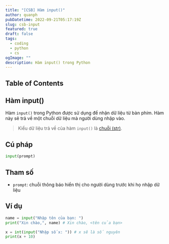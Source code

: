 ```yaml
---
title: "[CSB] Hàm input()"
author: quanph
pubDatetime: 2022-09-21T05:17:19Z
slug: csb-input
featured: true
draft: false
tags:
  - coding
  - python
  - cs
ogImage: ""
description: Hàm input() trong Python
---
```


## Table of Contents

## Hàm input()

Hàm `input()` trong Python được sử dụng để nhận dữ liệu từ bàn phím. Hàm này sẽ trả về một chuỗi dữ liệu mà người dùng nhập vào.

> Kiểu dữ liệu trả về của hàm `input()` là [chuỗi (str)](/posts/csb-number-and-string/#kiểu-dữ-liệu-chuỗi-str).

## Cú pháp

```python
input(prompt)
```

## Tham số

- `prompt`: chuỗi thông báo hiển thị cho người dùng trước khi họ nhập dữ liệu

## Ví dụ

```python
name = input("Nhập tên của bạn: ")
print("Xin chào,", name) # Xin chào, <tên của bạn>

x = int(input("Nhập số x: ")) # x sẽ là số nguyên
print(x + 10)
```
